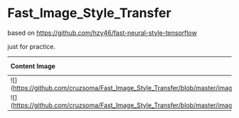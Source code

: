 # Fast_Image_Style_Transfer
based on https://github.com/hzy46/fast-neural-style-tensorflow

just for practice.

| Content Image | Style Image                    |Result|
| :------------ |:---------------:| -----:|
|![](https://github.com/cruzsoma/Fast_Image_Style_Transfer/blob/master/images/test3.jpg | width=100) |![](https://github.com/cruzsoma/Fast_Image_Style_Transfer/blob/master/images/CyberPunk4.jpg | width=100) |![](https://github.com/cruzsoma/Fast_Image_Style_Transfer/blob/master/images/CyberPunk4-test3.jpg)|
|![](https://github.com/cruzsoma/Fast_Image_Style_Transfer/blob/master/images/SG3.jpg | width=100)|![](https://github.com/cruzsoma/Fast_Image_Style_Transfer/blob/master/images/fantasy.jpg | width=100)|![](https://github.com/cruzsoma/Fast_Image_Style_Transfer/blob/master/images/fantasy-SG3.jpg)|
